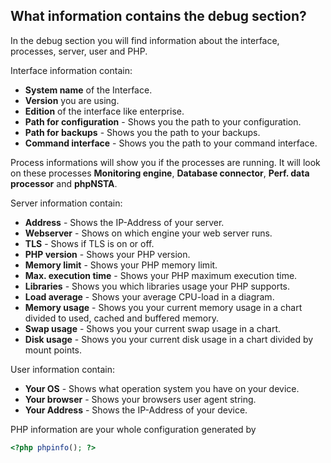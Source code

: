 [//]: # (Links)
[debug]: /Administrators/debug "Debug information"

[//]: # (Pictures)

[//]: # (Content)

## What information contains the debug section?

In the debug section you will find information about the interface, processes, server, user and PHP.

Interface information contain:

* **System name** of the Interface.
* **Version** you are using.
* **Edition** of the interface like enterprise.
* **Path for configuration** - Shows you the path to your configuration.
* **Path for backups** - Shows you the path to your backups.
* **Command interface** - Shows you the path to your command interface.

Process informations will show you if the processes are running.
It will look on these processes **Monitoring engine**, **Database connector**, **Perf. data processor** and **phpNSTA**.

Server information contain:

* **Address** - Shows the IP-Address of your server.
* **Webserver** - Shows on which engine your web server runs.
* **TLS** - Shows if TLS is on or off.
* **PHP version** - Shows your PHP version.
* **Memory limit** - Shows your PHP memory limit.
* **Max. execution time** - Shows your PHP maximum execution time.
* **Libraries** - Shows you which libraries usage your PHP supports.
* **Load average** - Shows your average CPU-load in a diagram.
* **Memory usage** - Shows you your current memory usage in a chart divided to used, cached and buffered memory.
* **Swap usage** - Shows you your current swap usage in a chart.
* **Disk usage** - Shows you your current disk usage in a chart divided by mount points.

User information contain:

* **Your OS** - Shows what operation system you have on your device.
* **Your browser** - Shows your browsers user agent string.
* **Your Address** - Shows the IP-Address of your device.

PHP information are your whole configuration generated by

````php
<?php phpinfo(); ?>
````
